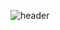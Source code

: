 ![header](https://capsule-render.vercel.app/api?type=transparent&color=#703ee5&height=120&section=header&text=KarbyLee)
